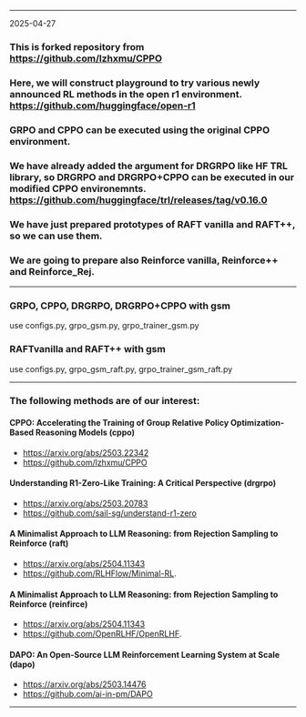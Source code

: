
---

2025-04-27

### This is forked repository from https://github.com/lzhxmu/CPPO

### Here, we will construct playground to try various newly announced RL methods in the open r1 environment. https://github.com/huggingface/open-r1

### GRPO and CPPO can be executed using the original CPPO environment.

### We have already added the argument for DRGRPO like HF TRL library, so DRGRPO and DRGRPO+CPPO can be executed in our modified CPPO environemnts. https://github.com/huggingface/trl/releases/tag/v0.16.0

### We have just prepared prototypes of RAFT vanilla and RAFT++, so we can use them.

### We are going to prepare also Reinforce vanilla, Reinforce++ and Reinforce_Rej.

---

### GRPO, CPPO, DRGRPO, DRGRPO+CPPO with gsm
use configs.py, grpo_gsm.py, grpo_trainer_gsm.py

### RAFTvanilla and RAFT++ with gsm
use configs.py, grpo_gsm_raft.py, grpo_trainer_gsm_raft.py

---

### The following methods are of our interest:

#### CPPO: Accelerating the Training of Group Relative Policy Optimization-Based Reasoning Models (cppo)
* https://arxiv.org/abs/2503.22342
* https://github.com/lzhxmu/CPPO
  
#### Understanding R1-Zero-Like Training: A Critical Perspective (drgrpo)
* https://arxiv.org/abs/2503.20783
* https://github.com/sail-sg/understand-r1-zero
  
#### A Minimalist Approach to LLM Reasoning: from Rejection Sampling to Reinforce (raft)
* https://arxiv.org/abs/2504.11343
* https://github.com/RLHFlow/Minimal-RL.

#### A Minimalist Approach to LLM Reasoning: from Rejection Sampling to Reinforce (reinfirce)
* https://arxiv.org/abs/2504.11343
* https://github.com/OpenRLHF/OpenRLHF.

#### DAPO: An Open-Source LLM Reinforcement Learning System at Scale (dapo)
* https://arxiv.org/abs/2503.14476
* https://github.com/ai-in-pm/DAPO

---
